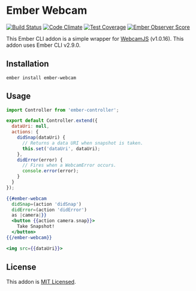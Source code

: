 # Ember Webcam
[![Build Status](https://travis-ci.org/leizhao4/ember-webcam.svg?branch=master)](https://travis-ci.org/leizhao4/ember-webcam)
[![Code Climate](https://codeclimate.com/github/leizhao4/ember-webcam/badges/gpa.svg)](https://codeclimate.com/github/leizhao4/ember-webcam)
[![Test Coverage](https://codeclimate.com/github/leizhao4/ember-webcam/badges/coverage.svg)](https://codeclimate.com/github/leizhao4/ember-webcam/coverage)
[![Ember Observer Score](https://emberobserver.com/badges/ember-webcam.svg)](https://emberobserver.com/addons/ember-webcam)

This Ember CLI addon is a simple wrapper for [WebcamJS](https://pixlcore.com/read/WebcamJS) (v1.0.16). This addon uses Ember CLI v2.9.0.

## Installation

```
ember install ember-webcam
```

## Usage

```js
import Controller from 'ember-controller';

export default Controller.extend({
  dataUri: null,
  actions: {
    didSnap(dataUri) {
      // Returns a data URI when snapshot is taken.
      this.set('dataUri', dataUri);
    },
    didError(error) {
      // Fires when a WebcamError occurs.
      console.error(error);
    }
  }
});
```

```hbs
{{#ember-webcam
  didSnap=(action 'didSnap')
  didError=(action 'didError')
  as |camera|}}
  <button {{action camera.snap}}>
    Take Snapshot!
  </button>
{{/ember-webcam}}

<img src={{dataUri}}>
```

## License

This addon is [MIT Licensed](https://github.com/leizhao4/ember-webcam/blob/master/LICENSE.md).
